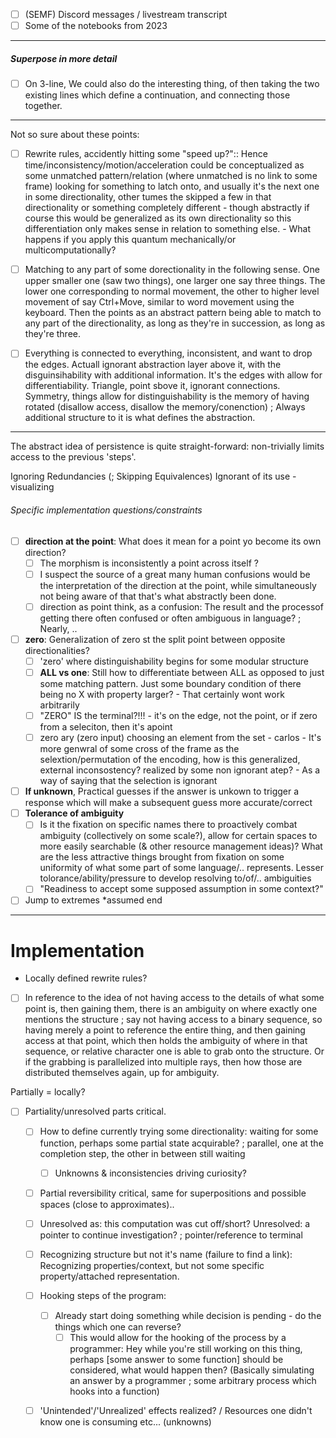 
- [ ] (SEMF) Discord messages / livestream transcript
- [ ] Some of the notebooks from 2023

---
##### Superpose in more detail
  
- [ ] On 3-line, We could also do the interesting thing, of then taking the two existing lines which define a continuation, and connecting those together. 

---

Not so sure about these points:
- [ ] Rewrite rules, accidently hitting some "speed up?":: Hence time/inconsistency/motion/acceleration could be conceptualized as some unmatched pattern/relation (where unmatched is no link to some frame) looking for something to latch onto, and usually it's the next one in some directionality, other tumes the skipped a few in that directionality or something completely different - though abstractly if course this would be generalized as its own directionality so this differentiation only makes sense in relation to something else. - What happens if you apply this quantum mechanically/or multicomputationally?  

- [ ] Matching to any part of some dorectionality in the following sense. One upper smaller one (saw two things), one larger one say three things. The lower one corresponding to normal movement, the other to higher level movement of say Ctrl+Move, similar to word movement using the keyboard. Then the points as an abstract pattern being able to match to any part of the directionality, as long as they're in succession, as long as they're three.

- [ ] Everything is connected to everything, inconsistent, and want to drop the edges. Actuall ignorant abstraction layer above it, with the disguinsihability with additional information. It's the edges with allow for differentiability. Triangle, point sbove it, ignorant connections. Symmetry, things allow for distinguishability is the memory of having rotated (disallow access, disallow the memory/conenction) ; Always additional structure to it is what defines the abstraction.


---

The abstract idea of persistence is quite straight-forward:  non-trivially limits access to the previous 'steps'.

Ignoring Redundancies (; Skipping Equivalences)
Ignorant of its use - visualizing
###### Specific implementation questions/constraints
- [ ] **direction at the point**: What does it mean for a point yo become its own direction? 
	- [ ] The morphism is inconsistently a point across itself ?
	- [ ] I suspect the source of a great many human confusions would be the interpretation of the direction at the point, while simultaneously not being aware of that that's what abstractly been done.
	- [ ] direction as point think, as a confusion: The result and the processof getting there often confused or often ambiguous in language? ; Nearly, ..
- [ ] **zero**: Generalization of zero st the split point between opposite directionalities?  
	- [ ] 'zero' where distinguishability begins for some modular structure
	- [ ] **ALL vs one**: Still how to differentiate between ALL as opposed to just some matching pattern. Just some boundary condition of there being no X with property larger? - That certainly wont work arbitrarily
	- [ ] "ZERO" IS the terminal?!!! - it's on the edge, not the point, or if zero from a seleciton, then it's apoint
	- [ ] zero ary (zero input) choosing an element from the set - carlos - It's more genwral of some cross of the frame as the selextion/permutation of the encoding, how is this generalized, external inconsostency? realized by some non ignorant atep? - As a way of saying that the selection is ignorant
- [ ] **If unknown**, Practical guesses if the answer is unkown to trigger a response which will make a subsequent guess more accurate/correct
- [ ] **Tolerance of ambiguity** 
	- [ ] Is it the fixation on specific names there to proactively combat ambiguity (collectively on some scale?), allow for certain spaces to more easily searchable (& other resource management ideas)? What are the less attractive things brought from fixation on some uniformity of what some part of some language/.. represents. Lesser tolorance/ability/pressure to develop resolving to/of/.. ambiguities
	- [ ]  "Readiness to accept some supposed assumption in some context?" 
- [ ] Jump to extremes *assumed end

---
# Implementation
- Locally defined rewrite rules?

- [ ] In reference to the idea of not having access to the details of what some point is, then gaining them, there is an ambiguity on where exactly one mentions the structure ; say not having access to a binary sequence, so having merely a point to reference the entire thing, and then gaining access at that point, which then holds the ambiguity of where in that sequence, or relative character one is able to grab onto the structure. Or if the grabbing is parallelized into multiple rays, then how those are distributed themselves again, up for ambiguity.  



Partially = locally?
- [ ] Partiality/unresolved parts critical.  
	- [ ] How to define currently trying some directionality: waiting for some function, perhaps some partial state acquirable? ; parallel, one at the completion step, the other in between still waiting
		- [ ] Unknowns & inconsistencies driving curiosity?  

	- [ ] Partial reversibility critical, same for superpositions and possible spaces (close to approximates).. 
	- [ ] Unresolved as: this computation was cut off/short? Unresolved: a pointer to continue investigation? ; pointer/reference to terminal
	- [ ] Recognizing structure but not it's name (failure to find a link): Recognizing properties/context, but not some specific property/attached representation.  
	- [ ] Hooking steps of the program:  
		- [ ] Already start doing something while decision is pending - do the things which one can reverse?  
		  - [ ] This would allow for the hooking of the process by a programmer: Hey while you're still working on this thing, perhaps [some answer to some function] should be considered, what would happen then? (Basically simulating an answer by a programmer ; some arbitrary process which hooks into a function)  
	- [ ] 'Unintended'/'Unrealized' effects realized? / Resources one didn't know one is consuming etc... (unknowns)  

